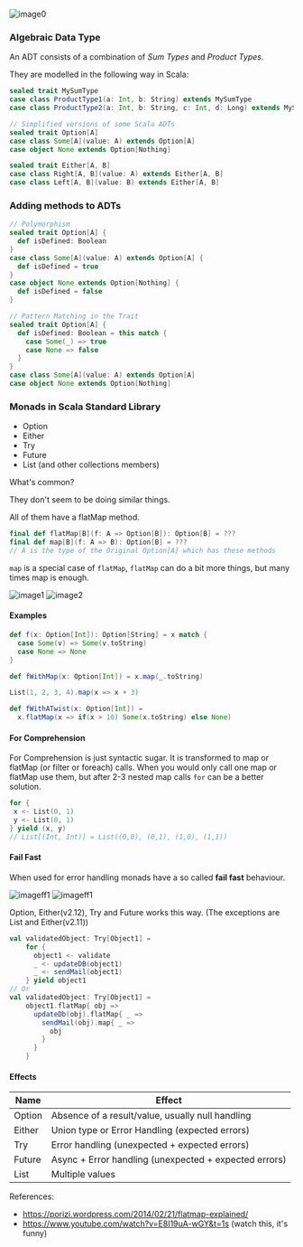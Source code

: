 ![image0](https://image.slidesharecdn.com/monadicjava-forpdf-131109061340-phpapp02/95/monadic-java-4-638.jpg?cb=1455559018)

### Algebraic Data Type

An ADT consists of a combination of _Sum Types_ and _Product Types_.

They are modelled in the following way in Scala:
```scala
sealed trait MySumType
case class ProductType1(a: Int, b: String) extends MySumType
case class ProductType2(a: Int, b: String, c: Int, d: Long) extends MySumType
```

```scala
// Simplified versions of some Scala ADTs
sealed trait Option[A]
case class Some[A](value: A) extends Option[A]
case object None extends Option[Nothing]

sealed trait Either[A, B] 
case class Right[A, B](value: A) extends Either[A, B]
case class Left[A, B](value: B) extends Either[A, B]
```

### Adding methods to ADTs
```scala
// Polymorphism 
sealed trait Option[A] {
  def isDefined: Boolean
}
case class Some[A](value: A) extends Option[A] {
  def isDefined = true
}
case object None extends Option[Nothing] {
  def isDefined = false
}

// Pattern Matching in the Trait
sealed trait Option[A] {
  def isDefined: Boolean = this match {
    case Some(_) => true
    case None => false
  }
}
case class Some[A](value: A) extends Option[A] 
case object None extends Option[Nothing]
```


### Monads in Scala Standard Library
  * Option
  * Either
  * Try
  * Future
  * List (and other collections members)
 
What's common?

They don't seem to be doing similar things.

All of them have a flatMap method. 

```scala
final def flatMap[B](f: A => Option[B]): Option[B] = ???
final def map[B](f: A => B): Option[B] = ???
// A is the type of the Original Option[A] which has these methods
```

```map``` is a special case of ```flatMap```, 
```flatMap``` can do a bit more things, but many times map is enough.

![image1](https://porizi.files.wordpress.com/2014/02/map.png)
![image2](https://porizi.files.wordpress.com/2014/02/flatmap.png)


#### Examples
```scala
def f(x: Option[Int]): Option[String] = x match {
  case Some(v) => Some(v.toString)
  case None => None
}

def fWithMap(x: Option[Int]) = x.map(_.toString)

List(1, 2, 3, 4).map(x => x + 3)

def fWithATwist(x: Option[Int]) = 
  x.flatMap(x => if(x > 10) Some(x.toString) else None)

```


#### For Comprehension

For Comprehension is just syntactic sugar. It is transformed to map or flatMap (or filter or foreach) calls.
When you would only call one map or flatMap use them, but after 2-3 nested map calls
```for``` can be a better solution.

```scala
for {
 x <- List(0, 1)
 y <- List(0, 1)
} yield (x, y)
// List[(Int, Int)] = List((0,0), (0,1), (1,0), (1,1))
```

#### Fail Fast
When used for error handling monads have a so called __fail fast__ behaviour.

![imageff1](https://image.slidesharecdn.com/railway-oriented-programming-slideshare-140312155941-phpapp01/95/railway-oriented-programming-74-638.jpg?cb=1427456657)
![imageff1](https://image.slidesharecdn.com/railway-oriented-programming-slideshare-140312155941-phpapp01/95/railway-oriented-programming-78-638.jpg?cb=1427456657)

Option, Either(v2.12), Try and Future works this way. (The 
exceptions are List and Either(v2.11))

```scala
val validatedObject: Try[Object1] = 
    for {
      object1 <- validate
      _ <- updateDB(object1)
      _ <- sendMail(object1)
    } yield object1
// Or
val validatedObject: Try[Object1] = 
    object1.flatMap{ obj =>
      updateDb(obj).flatMap{ _ => 
        sendMail(obj).map{ _ =>
          obj
        }
      }
    }
```


#### Effects
| Name | Effect| 
| ----- | ---- | 
| Option | Absence of a result/value, usually null handling |
| Either | Union type or Error Handling (expected errors) |
| Try | Error handling (unexpected + expected errors) |
| Future | Async + Error handling (unexpected + expected errors)  |
| List | Multiple values |
  

  
  

 References: 
  * https://porizi.wordpress.com/2014/02/21/flatmap-explained/
  * https://www.youtube.com/watch?v=E8I19uA-wGY&t=1s (watch this, it's funny)
